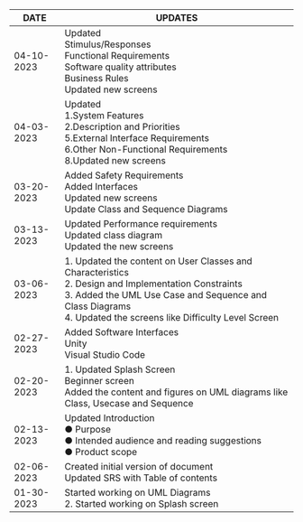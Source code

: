 | DATE  | UPDATES |
| ------------- | ------------- |
| 04-10-2023 | Updated <br> Stimulus/Responses<br> Functional Requirements <br> Software quality attributes <br> Business Rules <br> Updated new screens
| 04-03-2023 | Updated <br> 1.System Features <br> 2.Description and Priorities <br> 5.External Interface Requirements <br> 6.Other Non-Functional Requirements <br> 8.Updated new screens
| 03-20-2023 | Added Safety Requirements <br> Added Interfaces <br> Updated new screens <br> Update Class and Sequence Diagrams | 
| 03-13-2023 | Updated Performance requirements <br> Updated class diagram <br> Updated the new screens | 
| 03-06-2023 | 1.	Updated the content on User Classes and Characteristics <br> 2.	Design and Implementation Constraints <br> 3.	Added the UML Use Case and Sequence and Class Diagrams <br> 4.	Updated the screens like Difficulty Level Screen |
| 02-27-2023 | Added Software Interfaces <br> Unity <br> Visual Studio Code | <br> Added Appendix B: Analysis models <br> UML Use case diagram <br> UML Class diagram <br> UML Sequence diagram <br> Added Initial Screen, Home Screen, Puzzle Screen, Store Screen to the user interface
| 02-20-2023 | 	1.	Updated Splash Screen <br> Beginner screen <br> Added the content and figures on UML diagrams like Class, Usecase and Sequence|
| 02-13-2023 | Updated Introduction <br> ●	Purpose <br> ●	Intended audience and reading suggestions <br> ●	Product scope <br>
| 02-06-2023 | Created initial version of document <br> Updated SRS with Table of contents
| 01-30-2023 |	Started working on UML Diagrams <br> 2.	Started working on Splash screen
